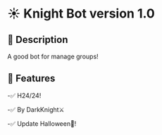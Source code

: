 # ☀ Knight Bot version 1.0
## 📌 Description

A good bot for manage groups!

## 🚀 Features

-✅ H24/24!

-✅ By DarkKnight⚔

-✅ Update Halloween🎃!



